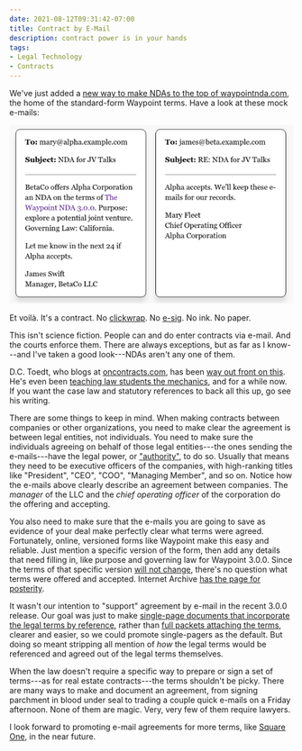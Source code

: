 ```yaml
---
date: 2021-08-12T09:31:42-07:00
title: Contract by E-Mail
description: contract power is in your hands
tags:
- Legal Technology
- Contracts
---
```


We've just added a [new way to make NDAs to the top of waypointnda.com](https://waypointnda.com/#emails), the home of the standard-form Waypoint terms.  Have a look at these mock e-mails:

<img src="/images/waypoint-e-mails.png" alt="example e-mails agreeing to a Waypoint NDA">

Et voilà.  It's a contract.  No [clickwrap](https://www.pactsafe.com/).  No [e-sig](https://docusign.com).  No ink.  No paper.

This isn't science fiction.  People can and do enter contracts via e-mail.  And the courts enforce them.  There are always exceptions, but as far as I know---and I've taken a good look---NDAs aren't any one of them.

D.C. Toedt, who blogs at [oncontracts.com](https://oncontracts.com), has been [way out front on this](https://www.oncontracts.com/contract-by-email-example/).  He's even been [teaching law students the mechanics](https://www.amazon.com/dp/B08TZ1MSZJ), and for a while now.  If you want the case law and statutory references to back all this up, go see his writing.

There are some things to keep in mind.  When making contracts between companies or other organizations, you need to make clear the agreement is between legal entities, not individuals.  You need to make sure the individuals agreeing on behalf of those legal entities---the ones sending the e-mails---have the legal power, or ["authority"](https://en.wikipedia.org/wiki/Law_of_agency#Authority_of_Agency), to do so.  Usually that means they need to be executive officers of the companies, with high-ranking titles like "President", "CEO", "COO", "Managing Member", and so on.  Notice how the e-mails above clearly describe an agreement between companies.  The _manager_ of the LLC and the _chief operating officer_ of the corporation do the offering and accepting.

You also need to make sure that the e-mails you are going to save as evidence of your deal make perfectly clear what terms were agreed.  Fortunately, online, versioned forms like Waypoint make this easy and reliable.  Just mention a specific version of the form, then add any details that need filling in, like purpose and governing law for Waypoint 3.0.0.  Since the terms of that specific version [will not change](https://waypointnda.com/#improve), there's no question what terms were offered and accepted.  Internet Archive [has the page for posterity](https://web.archive.org/web/*/https://waypointnda.com/3.0.0).

It wasn't our intention to "support" agreement by e-mail in the recent 3.0.0 release.  Our goal was just to make [single-page documents that incorporate the legal terms by reference](https://waypointnda.com/files/3.0.0-short-letter.pdf), rather than [full packets attaching the terms](https://waypointnda.com/files/3.0.0-long-letter.pdf), clearer and easier, so we could promote single-pagers as the default.  But doing so meant stripping all mention of _how_ the legal terms would be referenced and agreed out of the legal terms themselves.

When the law doesn't require a specific way to prepare or sign a set of terms---as for real estate contracts---the terms shouldn't be picky.  There are many ways to make and document an agreement, from signing parchment in blood under seal to trading a couple quick e-mails on a Friday afternoon.  None of them are magic.  Very, very few of them require lawyers.

I look forward to promoting e-mail agreements for more terms, like [Square One](https://squareoneforms.com), in the near future.
